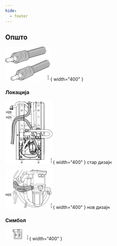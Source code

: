 ```yaml
---
hide:
  - footer
---
```

## Општо

![Image title](/images/b213621.svg){ width="400" }

### Локација

![Image title](/images/b334736.svg){ width="400" } стар дизајн

![Image title](/images/b334738.svg){ width="400" } нов дизајн

### Симбол

![Image title](/images/b350481.svg){ width="400" }


